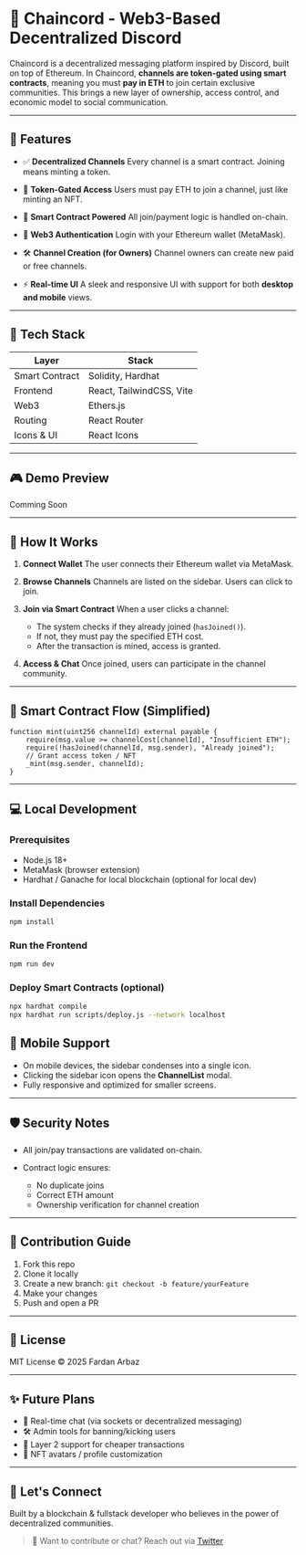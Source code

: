 # 📱 Chaincord - Web3-Based Decentralized Discord

Chaincord is a decentralized messaging platform inspired by Discord, built on top of Ethereum. In Chaincord, **channels are token-gated using smart contracts**, meaning you must **pay in ETH** to join certain exclusive communities. This brings a new layer of ownership, access control, and economic model to social communication.

---

## 🚀 Features

* ✅ **Decentralized Channels**
  Every channel is a smart contract. Joining means minting a token.

* 🔐 **Token-Gated Access**
  Users must pay ETH to join a channel, just like minting an NFT.

* 🧀 **Smart Contract Powered**
  All join/payment logic is handled on-chain.

* 👛 **Web3 Authentication**
  Login with your Ethereum wallet (MetaMask).

* 🛠️ **Channel Creation (for Owners)**
  Channel owners can create new paid or free channels.

* ⚡ **Real-time UI**
  A sleek and responsive UI with support for both **desktop and mobile** views.

---

## 🧹 Tech Stack

| Layer          | Stack                                |
| -------------- | ------------------------------------ |
| Smart Contract | Solidity, Hardhat                    |
| Frontend       | React, TailwindCSS, Vite             |
| Web3           | Ethers.js                            |
| Routing        | React Router                         |
| Icons & UI     | React Icons                          |

---

## 🎮 Demo Preview

Comming Soon

---

## 🦪 How It Works

1. **Connect Wallet**
   The user connects their Ethereum wallet via MetaMask.

2. **Browse Channels**
   Channels are listed on the sidebar. Users can click to join.

3. **Join via Smart Contract**
   When a user clicks a channel:

   * The system checks if they already joined (`hasJoined()`).
   * If not, they must pay the specified ETH cost.
   * After the transaction is mined, access is granted.

4. **Access & Chat**
   Once joined, users can participate in the channel community.

---

## 🧵 Smart Contract Flow (Simplified)

```solidity
function mint(uint256 channelId) external payable {
    require(msg.value >= channelCost[channelId], "Insufficient ETH");
    require(!hasJoined(channelId, msg.sender), "Already joined");
    // Grant access token / NFT
    _mint(msg.sender, channelId);
}
```

---

## 💻 Local Development

### Prerequisites

* Node.js 18+
* MetaMask (browser extension)
* Hardhat / Ganache for local blockchain (optional for local dev)

### Install Dependencies

```bash
npm install
```

### Run the Frontend

```bash
npm run dev
```

### Deploy Smart Contracts (optional)

```bash
npx hardhat compile
npx hardhat run scripts/deploy.js --network localhost
```

## 📱 Mobile Support

* On mobile devices, the sidebar condenses into a single icon.
* Clicking the sidebar icon opens the **ChannelList** modal.
* Fully responsive and optimized for smaller screens.

---

## 🛡️ Security Notes

* All join/pay transactions are validated on-chain.
* Contract logic ensures:

  * No duplicate joins
  * Correct ETH amount
  * Ownership verification for channel creation

---

## 🙌 Contribution Guide

1. Fork this repo
2. Clone it locally
3. Create a new branch: `git checkout -b feature/yourFeature`
4. Make your changes
5. Push and open a PR

---

## 📖 License

MIT License © 2025 Fardan Arbaz

---

## ✨ Future Plans

* 💬 Real-time chat (via sockets or decentralized messaging)
* 🛠️ Admin tools for banning/kicking users
* 🌉 Layer 2 support for cheaper transactions
* 🎨 NFT avatars / profile customization

---

## 🤝 Let's Connect

Built by a blockchain & fullstack developer who believes in the power of decentralized communities.

> 💬 Want to contribute or chat? Reach out via [Twitter](https://www.instagram.com/frdn.arbzz/)
